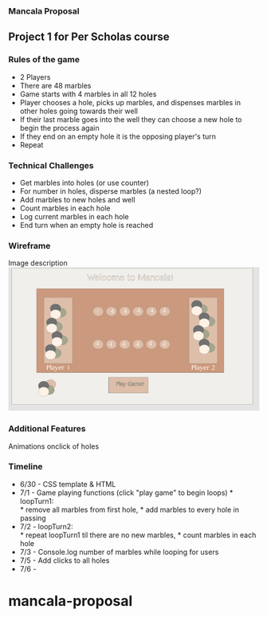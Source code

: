 ### Mancala Proposal
## Project 1 for Per Scholas course


### Rules of the game
* 2 Players
* There are 48 marbles
* Game starts with 4 marbles in all 12 holes
* Player chooses a hole, picks up marbles, and dispenses marbles in other holes going towards their well
* If their last marble goes into the well they can choose a new hole to begin the process again
* If they end on an empty hole it is the opposing player's turn
* Repeat

### Technical Challenges
* Get marbles into holes (or use counter)
* For number in holes, disperse marbles (a nested loop?)
* Add marbles to new holes and well
* Count marbles in each hole
* Log current marbles in each hole
* End turn when an empty hole is reached 


### Wireframe
Image description
![wireframe](https://github.com/shanicunn/mancala-proposal/blob/master/wireframe.png)



### Additional Features 
Animations onclick of holes

### Timeline 
* 6/30 - CSS template & HTML
* 7/1 -   Game playing functions (click "play game" to begin loops)
        * loopTurn1:  
            * remove all marbles from first hole,
            * add marbles to every hole in passing
* 7/2 -   loopTurn2:  
            * repeat loopTurn1 til there are no new marbles,
            * count marbles in each hole
* 7/3 -   Console.log number of marbles while looping for users
* 7/5 -   Add clicks to all holes
* 7/6 -   


# mancala-proposal
